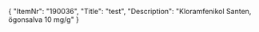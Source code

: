 {
  "ItemNr": "190036",
  "Title": "test",
  "Description": "Kloramfenikol Santen, ögonsalva 10 mg/g"
}